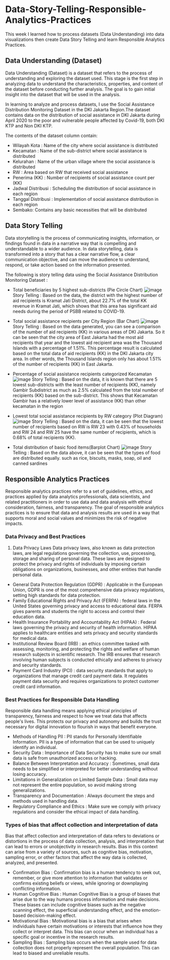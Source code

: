# Data-Story-Telling-Responsible-Analytics-Practices
This week I learned how to process datasets (Data Understanding) into data visualizations then create Data Story Telling and learn Responsible Analytics Practices.

## Data Understanding (Dataset)
Data Understanding (Dataset) is a dataset that refers to the process of understanding and exploring the dataset used. This stage is the first step in analyzing data to understand the characteristics, properties, and content of the dataset before conducting further analysis. The goal is to gain initial insight into the dataset that will be used in the analysis.

In learning to analyze and process datasets, I use the Social Assistance Distribution Monitoring Dataset in the DKI Jakarta Region.The dataset contains data on the distribution of social assistance in DKI Jakarta during April 2020 to the poor and vulnerable people affected by Covid-19, both DKI KTP and Non DKI KTP.

The contents of the dataset column contain:
- Wilayah Kota : Name of the city where social assistance is distributed
- Kecamatan : Name of the sub-district where social assistance is distributed
- Kelurahan : Name of the urban village where the social assistance is distributed
- RW : Area based on RW that received social assistance
- Penerima (KK) : Number of recipients of social assistance count per (KK) 
- Jadwal Distribusi : Scheduling the distribution of social assistance in each region
- Tanggal Distribusi : Implementation of social assistance distribution in each region
- Sembako: Contains any basic necessities that will be distributed


## Data Story Telling
Data storytelling is the process of communicating insights, information, or findings found in data in a narrative way that is compelling and understandable to a wider audience. In data storytelling, data is transformed into a story that has a clear narrative flow, a clear communication objective, and can move the audience to understand, respond, or take action based on the information presented.

The following is story telling data using the Social Assistance Distribution Monitoring Dataset : 

- Total beneficiaries by 5 highest sub-districts (Pie Circle Chart)
  ![image](https://github.com/DyahNajundaSalsabila27/Data-Story-Telling-Responsible-Analytics-Practices/assets/73014611/3b5b5edc-317e-4941-8f3e-b9966322cdb4)
  Story Telling :
  Based on the data, the district with the highest number of aid recipients is Kramat Jati District, about 22.7% of the total KK revenue in Kramat Jati, which shows that this area has significant aid needs during the period of PSBB related to COVID-19.

- Total social assistance recipients per City Region (Bar Chart)
  ![image](https://github.com/DyahNajundaSalsabila27/Data-Story-Telling-Responsible-Analytics-Practices/assets/73014611/88f65c61-63c4-4453-85d5-a27a318f6646)
Story Telling : Based on the data generated, you can see a comparison of the number of aid recipients (KK) in various areas of DKI Jakarta. So it can be seen that the city area of East Jakarta had the most aid recipients that year and the lowest aid recipient area was the Thousand Islands with a percentage of 1.51%. This percentage result is calculated based on the total data of aid recipients (KK) in the DKI Jakarta city area. In other words, the Thousand Islands region only has about 1.51% of the number of recipients (KK) in East Jakarta.

- Percentage of social assistance recipients categorized Kecamatan 
![image](https://github.com/DyahNajundaSalsabila27/Data-Story-Telling-Responsible-Analytics-Practices/assets/73014611/af5366d8-3ac6-4a1c-804e-28c750741faa)
Story Telling : Based on the data, it is known that there are 5 lowest sub-districts with the least number of recipients (KK), namely Gambir Subdistrict as much as 2.5% calculated from the total number of recipients (KK) based on the sub-district. This shows that Kecamatan Gambir has a relatively lower level of assistance (KK) than other kecamatan in the region

- Lowest total social assistance recipients by RW category (Plot Diagram)
![image](https://github.com/DyahNajundaSalsabila27/Data-Story-Telling-Responsible-Analytics-Practices/assets/73014611/8d035490-b22e-4ede-9b1b-2f36ca28f26d)
Story Telling : Based on the data, it can be seen that the lowest number of recipients based on RW is RW 23 with 0.43% of households and RW 24 and RW 25 have the same number of recipients, which is 0.68% of total recipients (KK).

- Total distribution of basic food items(Barplot Chart)
  ![image](https://github.com/DyahNajundaSalsabila27/Data-Story-Telling-Responsible-Analytics-Practices/assets/73014611/56b82ae6-9169-4a8b-8826-75f4251a0c2a)
Story Telling : Based on the data above, it can be seen that the types of food are distributed equally. such as rice, biscuits, masks, soap, oil and canned sardines


## Responsible Analytics Practices
Responsible analytics practices refer to a set of guidelines, ethics, and practices applied by data analytics professionals, data scientists, and related practitioners in order to use data and data analysis with ethical consideration, fairness, and transparency. The goal of responsible analytics practices is to ensure that data and analysis results are used in a way that supports moral and social values and minimizes the risk of negative impacts.

### Data Privacy and Best Practices
1. Data Privacy Laws 
Data privacy laws, also known as data protection laws, are legal regulations governing the collection, use, processing, storage and sharing of personal data. These laws are designed to protect the privacy and rights of individuals by imposing certain obligations on organizations, businesses, and other entities that handle personal data.

- General Data Protection Regulation (GDPR) : 
  Applicable in the European Union, GDPR is one of the most comprehensive data privacy regulations, setting high standards for data protection.
- Family Educational Rights and Privacy Act (FERPA) : 
  federal laws in the United States governing privacy and access to educational data. FERPA gives parents and students the right to access and control their education data.
- Health Insurance Portability and Accountability Act (HIPAA) : 
  Federal laws governing the privacy and security of health information. HIPAA applies to healthcare entities and sets privacy and security standards for medical data.
- Institutional Review Board (IRB) : 
  an ethics committee tasked with assessing, monitoring, and protecting the rights and welfare of human research subjects in scientific research. The IRB ensures that research involving human subjects is conducted ethically and adheres to privacy and security standards.
- Payment Card Industry (PCI) : 
  data security standards that apply to organizations that manage credit card payment data. It regulates payment data security and requires organizations to protect customer credit card information.

### Best Practices for Responsible Data Handling
Responsible data handling means applying ethical principles of transparency, fairness and respect to how we treat data that affects people's lives. This protects our privacy and autonomy and builds the trust necessary for digital innovation to flourish in ways that benefit everyone.

- Methods of Handling PII :
  PII stands for Personally Identifiable Information. PII is a type of information that can be used to uniquely identify an individual.
- Security Data :
  Importance of Data Security has to make sure our small data is safe from unauthorized access or hacking. 
- Balance Between Interpretation and Accuracy : Sometimes, small data needs to be simplified or interpreted for better understanding without losing accuracy.
- Limitations in Generalization on Limited Sample Data :
  Small data may not represent the entire population, so avoid making strong generalizations.
- Transparency and Documentation : Always document the steps and methods used in handling data.
- Regulatory Compliance and Ethics :
  Make sure we comply with privacy regulations and consider the ethical impact of data handling.

### Types of bias that affect collection and interpretation of data
Bias that affect collection and interpretation of data refers to deviations or distortions in the process of data collection, analysis, and interpretation that can lead to errors or unobjectivity in research results. Bias in this context can arise from a variety of sources, such as cognitive bias, motivation, sampling error, or other factors that affect the way data is collected, analyzed, and presented.

- Confirmation Bias : Confirmation bias is a human tendency to seek out, remember, or give more attention to information that validates or confirms existing beliefs or views, while ignoring or downplaying conflicting information.
- Human Cognitive Bias :  Human Cognitive Bias is a group of biases that arise due to the way humans process information and make decisions. These biases can include cognitive biases such as the negative scanning effect, the superficial understanding effect, and the emotion-based decision-making effect.
- Motivational Bias : Motivational bias is a bias that arises when individuals have certain motivations or interests that influence how they collect or interpret data. This bias can occur when an individual has a specific goal or incentive in the research results.
- Sampling Bias : Sampling bias occurs when the sample used for data collection does not properly represent the overall population. This can lead to biased and unreliable results.
